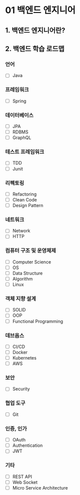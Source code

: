 # 01 백엔드 엔지니어

## 1. 백엔드 엔지니어란?

[//]: # (TODO: 네트워크 큰 구조 그림 추가)

## 2. 백엔드 학습 로드맵

### 언어
- [ ] Java

### 프레임워크
- [ ] Spring

### 데이터베이스
- [ ] JPA
- [ ] RDBMS
- [ ] GraphQL

### 테스트 프레임워크
- [ ] TDD
- [ ] Junit

### 리펙토링
- [ ] Refactoring
- [ ] Clean Code
- [ ] Design Pattern

### 네트워크
- [ ] Network
- [ ] HTTP

### 컴퓨터 구조 및 운영체제
- [ ] Computer Science
- [ ] OS
- [ ] Data Structure
- [ ] Algorithm
- [ ] Linux

### 객체 지향 설계
- [ ] SOLID
- [ ] OOP
- [ ] Functional Programming

### 데브옵스
- [ ] CI/CD
- [ ] Docker
- [ ] Kubernetes
- [ ] AWS

### 보안
- [ ] Security

### 협업 도구
- [ ] Git

### 인증, 인가
- [ ] OAuth
- [ ] Authentication
- [ ] JWT

### 기타
- [ ] REST API
- [ ] Web Socket
- [ ] Micro Service Architecture